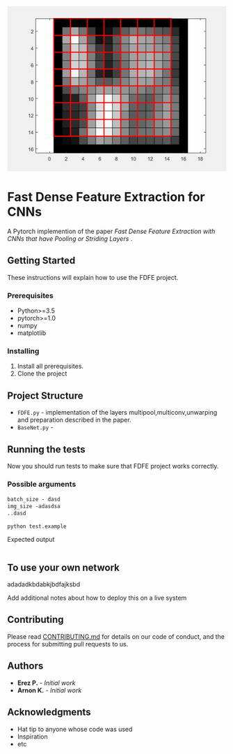 ![Arnon is the man](Paper/fast_dense.gif)
# Fast Dense Feature Extraction for CNNs

A Pytorch implemention of the paper *Fast Dense Feature Extraction with CNNs
that have Pooling or Striding Layers*
 .
## Getting Started

These instructions will explain how to use the FDFE project.
### Prerequisites
* Python>=3.5
* pytorch>=1.0
* numpy
* matplotlib

### Installing

1) Install all prerequisites.
2) Clone the project

## Project Structure


* ```FDFE.py``` - implementation of the layers multipool,multiconv,unwarping and preparation described in the paper.
* ```BaseNet.py``` - 

## Running the tests

Now you should run tests to make sure that FDFE project works correctly.

### Possible arguments
```
batch_size - dasd
img_size -adasdsa
..dasd
```

```
python test.example

```

Expected output

```

```
## To use your own network

adadadkbdabkjbdfajksbd

Add additional notes about how to deploy this on a live system

## Contributing

Please read [CONTRIBUTING.md](https://gist.github.com/PurpleBooth/b24679402957c63ec426) for details on our code of conduct, and the process for submitting pull requests to us.

## Authors

* **Erez P.** - *Initial work*
* **Arnon K.** - *Initial work*


## Acknowledgments

* Hat tip to anyone whose code was used
* Inspiration
* etc
